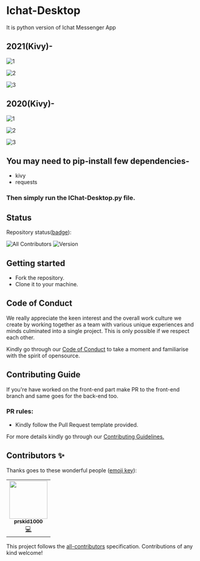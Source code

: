 # Ichat-Desktop
It is python version of Ichat Messenger App

## 2021(Kivy)-<br>
![1](https://github.com/prskid1000/IChat-Desktop/blob/master/Preview/1.png?raw=true)

![2](https://github.com/prskid1000/IChat-Desktop/blob/master/Preview/2.png?raw=true)

![3](https://github.com/prskid1000/IChat-Desktop/blob/master/Preview/3.png?raw=true)

## 2020(Kivy)-<br>
![1](https://github.com/prskid1000/IChat-Desktop/blob/master/Preview/1.png?raw=true)

![2](https://github.com/prskid1000/IChat-Desktop/blob/master/Preview/2.png?raw=true)

![3](https://github.com/prskid1000/IChat-Desktop/blob/master/Preview/3.png?raw=true)

## You may need to pip-install few dependencies-<br>
- kivy<br>
- requests<br>
### Then simply run the IChat-Desktop.py file.

## Status
Repository status([badge](https://img.shields.io/badge/)):
<!-- ALL-CONTRIBUTORS-BADGE:START - Do not remove or modify this section -->
![All Contributors](https://img.shields.io/badge/all_contributors-1-orange.svg?style=flat-square)
![Version](https://img.shields.io/badge/version-1.0.0-green)
<!-- ALL-CONTRIBUTORS-BADGE:END -->

## Getting started

- Fork the repository.
- Clone it to your machine.

## Code of Conduct

We really appreciate the keen interest and the overall work culture we create by
working together as a team with various unique experiences and minds culminated
into a single project. This is only possible if we respect each other.

Kindly go through our
[Code of Conduct](https://github.com/prskid1000/Template/blob/main/.github/CODE_OF_CONDUCT_TEMPLATE/CODE_OF_CONDUCT.md)
to take a moment and familiarise with the spirit of opensource.

## Contributing Guide

If you're have worked on the front-end part make PR to the front-end branch
and same goes for the back-end too.

### PR rules:
- Kindly follow the Pull Request template provided.

For more details kindly go through our
[Contributing Guidelines.](https://github.com/prskid1000/Template/blob/main/.github/CONTRIBUTING_TEMPLATE/CONTRIBUTING.md)

## Contributors ✨

Thanks goes to these wonderful people ([emoji key](https://allcontributors.org/docs/en/emoji-key)):

<!-- ALL-CONTRIBUTORS-LIST:START - Do not remove or modify this section -->
<!-- prettier-ignore-start -->
<!-- markdownlint-disable -->
<table>
  <tr>
    <td align="center"><a href="http://biograph.dx.am/"><img src="https://avatars0.githubusercontent.com/prskid1000" width="100px;" alt=""/><br /><sub><b>prskid1000</b></sub></a><br /><a href="https://github.com/prskid1000/Template/commits?author=prskid1000" title="Code">💻</a></td>
  </tr>
</table>

<!-- markdownlint-enable -->
<!-- prettier-ignore-end -->
<!-- ALL-CONTRIBUTORS-LIST:END -->

This project follows the [all-contributors](https://github.com/all-contributors/all-contributors) specification. Contributions of any kind welcome!

